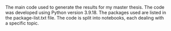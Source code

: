 The main code used to generate the results for my master thesis. The code was developed using Python version 3.9.18. The packages used are listed in the package-list.txt file. 
The code is split into notebooks, each dealing with a specific topic.
